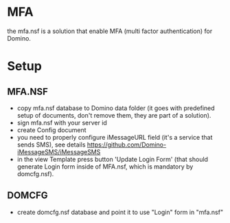 # MFA

the mfa.nsf is a solution that enable MFA (multi factor authentication) for Domino.

# Setup

## MFA.NSF

- copy mfa.nsf database to Domino data folder (it goes with predefined setup of documents, don't remove them, they are part of a solution).
- sign mfa.nsf with your server id
- create Config document
- you need to properly configure iMessageURL field (it's a service that sends SMS), see details https://github.com/Domino-iMessageSMS/iMessageSMS
- in the view Template press button 'Update Login Form' (that should generate Login form inside of MFA.nsf, which is mandatory by domcfg.nsf).

## DOMCFG

- create domcfg.nsf database and point it to use "Login" form in "mfa.nsf" 

